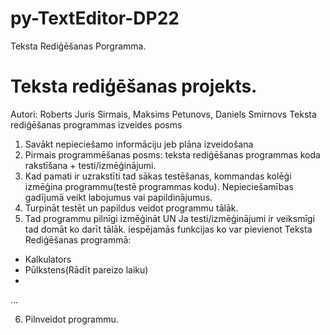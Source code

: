 # py-TextEditor-DP22
Teksta Rediģēšanas Porgramma.
# Teksta rediģēšanas projekts.
Autori: Roberts Juris Sirmais, Maksims Petunovs, Daniels Smirnovs
Teksta rediģēšanas programmas izveides posms

1. Savākt nepieciešamo informāciju jeb plāna izveidošana
2. Pirmais programmēšanas posms: teksta rediģēšanas programmas koda rakstīšana + testi/izmēģinājumi.
3. Kad pamati ir uzrakstīti tad sākas testēšanas, kommandas kolēģi izmēģina programmu(testē programmas kodu). Nepieciešamības gadījumā veikt labojumus vai papildinājumus.
4. Turpināt testēt un papildus veidot programmu tālāk.
5. Tad programmu pilnīgi izmēģināt UN Ja testi/izmēģinājumi ir veiksmīgi tad domāt ko darīt tālāk.
iespējamās funkcijas ko var pievienot Teksta Rediģēšanas programmā:
  - Kalkulators
  - Pūlkstens(Rādīt pareizo laiku)
  -
  ...
  
6. Pilnveidot programmu.
